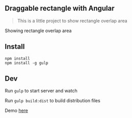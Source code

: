 ## Draggable rectangle with Angular

> This is a little project to show rectangle overlap area

Showing rectangle overlap area
## Install

```
npm install
npm install -g gulp

```

## Dev

Run `gulp` to start server and watch

Run `gulp build:dist` to build distribution files

Demo [here](draggable.ksidedev.com")
